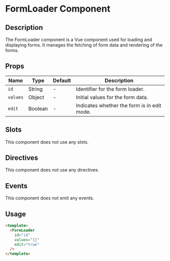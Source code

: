 # FormLoader Component

## Description

The FormLoader component is a Vue component used for loading and displaying forms.
It manages the fetching of form data and rendering of the forms.

## Props

| Name | Type | Default | Description |
| ---- | ---- | ------- | ----------- |
| `id` | String | - | Identifier for the form loader. |
| `values` | Object | - | Initial values for the form data. |
| `edit` | Boolean | - | Indicates whether the form is in edit mode. |

## Slots

This component does not use any slots.

## Directives

This component does not use any directives.

## Events

This component does not emit any events.

## Usage

```html
<template>
  <FormLoader
    id="id"
    values="{}"
    edit="true"
  />
</template>
```
